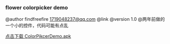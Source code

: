 ### flower colorpicker demo
@author  findfreefire <1719048237@qq.com>
@link
@version 1.0
@两年前做的一个小的控件，代码可能有点乱


[点击下载 ColorPikcerDemo.apk](http://fir.im/ColorPickerDemo) 
